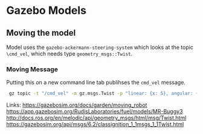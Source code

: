 # Gazebo Models

## Moving the model

Model uses the `gazebo-ackermann-steering-system` which looks at the topic `\cmd_vel`, which needs type `geometry_msgs::Twist`. 

### Moving Message

Putting this on a new command line tab publihses the `cmd_vel` message.

```bash
 gz topic -t "/cmd_vel" -m gz.msgs.Twist -p "linear: {x: 5}, angular: {z: 5}"
```

Links:
<https://gazebosim.org/docs/garden/moving_robot>
<https://app.gazebosim.org/RudisLaboratories/fuel/models/MR-Buggy3>
<http://docs.ros.org/en/melodic/api/geometry_msgs/html/msg/Twist.html>
<https://gazebosim.org/api/msgs/6.2/classignition_1_1msgs_1_1Twist.html>
